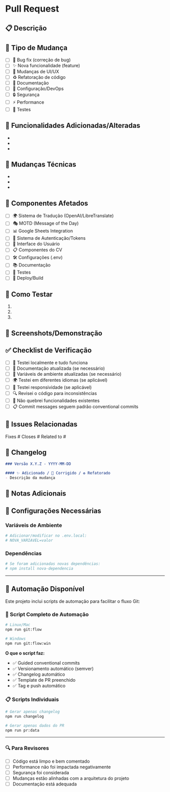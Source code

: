# Pull Request

## 📋 Descrição
<!-- Descreva brevemente as mudanças realizadas neste PR -->
<!-- 🤖 Dica: Use 'npm run git:flow' para gerar este template automaticamente -->

## 🎯 Tipo de Mudança
<!-- Marque com [x] o tipo de mudança -->
- [ ] 🐛 Bug fix (correção de bug)
- [ ] ✨ Nova funcionalidade (feature)
- [ ] 💄 Mudanças de UI/UX
- [ ] ♻️ Refatoração de código
- [ ] 📝 Documentação
- [ ] 🔧 Configuração/DevOps
- [ ] 🔒 Segurança
- [ ] ⚡ Performance
- [ ] 🧪 Testes

## 🚀 Funcionalidades Adicionadas/Alteradas
<!-- Liste as principais funcionalidades que foram adicionadas ou modificadas -->
<!-- 🤖 Será preenchido automaticamente se usar o script de automação -->
- 
- 
- 

## 🔧 Mudanças Técnicas
<!-- Descreva as mudanças técnicas relevantes -->
<!-- 🤖 Versionamento será incluído automaticamente pelo script -->
- 
- 
- 

## 📱 Componentes Afetados
<!-- Marque os componentes que foram modificados -->
<!-- 🤖 Detecção automática disponível via script de automação -->
- [ ] 🌍 Sistema de Tradução (OpenAI/LibreTranslate)
- [ ] 🎭 MOTD (Message of the Day)
- [ ] 📊 Google Sheets Integration
- [ ] 🔐 Sistema de Autenticação/Tokens
- [ ] 🎨 Interface do Usuário
- [ ] 📋 Componentes do CV
- [ ] 🛠️ Configurações (.env)
- [ ] 📚 Documentação
- [ ] 🧪 Testes
- [ ] 🚀 Deploy/Build

## 🧪 Como Testar
<!-- Instruções para testar as mudanças -->
<!-- 🤖 Instruções específicas geradas automaticamente pelo script -->
1. 
2. 
3. 

## 📸 Screenshots/Demonstração
<!-- Se aplicável, adicione screenshots ou GIFs das mudanças visuais -->

## ✅ Checklist de Verificação
<!-- Marque todos os itens antes de submeter o PR -->
- [ ] 🧪 Testei localmente e tudo funciona
- [ ] 📝 Documentação atualizada (se necessário)
- [ ] 🔧 Variáveis de ambiente atualizadas (se necessário)
- [ ] 🌍 Testei em diferentes idiomas (se aplicável)
- [ ] 📱 Testei responsividade (se aplicável)
- [ ] 🔍 Revisei o código para inconsistências
- [ ] 🚫 Não quebrei funcionalidades existentes
- [ ] 📋 Commit messages seguem padrão conventional commits

## 🔗 Issues Relacionadas
<!-- Referencie issues relacionadas -->
Fixes #
Closes #
Related to #

## 📝 Changelog
<!-- Mudanças para o CHANGELOG.md -->
<!-- 🤖 Será incluído automaticamente pelo script de automação -->

```markdown
### Versão X.Y.Z - YYYY-MM-DD

#### ✨ Adicionado / 🐛 Corrigido / ♻️ Refatorado
- Descrição da mudança

```

## 📝 Notas Adicionais
<!-- Qualquer informação adicional relevante para os revisores -->

## 🎯 Configurações Necessárias
<!-- Se necessário, liste configurações que precisam ser atualizadas -->
### Variáveis de Ambiente
```bash
# Adicionar/modificar no .env.local:
# NOVA_VARIAVEL=valor
```

### Dependências
```bash
# Se foram adicionadas novas dependências:
# npm install nova-dependencia
```

---

## 🤖 Automação Disponível

Este projeto inclui scripts de automação para facilitar o fluxo Git:

### 🚀 Script Completo de Automação
```bash
# Linux/Mac
npm run git:flow

# Windows
npm run git:flow:win
```

**O que o script faz:**
- ✅ Guided conventional commits
- ✅ Versionamento automático (semver)
- ✅ Changelog automático
- ✅ Template de PR preenchido
- ✅ Tag e push automático

### 📋 Scripts Individuais
```bash
# Gerar apenas changelog
npm run changelog

# Gerar apenas dados do PR
npm run pr:data
```

---

### 🔍 Para Revisores
- [ ] Código está limpo e bem comentado
- [ ] Performance não foi impactada negativamente
- [ ] Segurança foi considerada
- [ ] Mudanças estão alinhadas com a arquitetura do projeto
- [ ] Documentação está adequada
